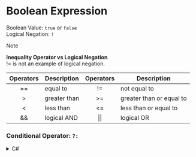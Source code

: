 # Boolean Expression

Boolean Value: `true` or `false`    
Logical Negation: `!`    

> [!NOTE]
> **Inequality Operator vs Logical Negation**    
> != is not an example of logical negation.

| Operators | Description | Operators | Description |
| :---: | --- | :---: | --- |
| == | equal to | != | not equal to |
| > | greater than | >= | greater than or equal to |
| < | less than | <= | less than or equal to |
| && | logical AND | \|\| | logical OR |

### Conditional Operator: `?:`
<details>
  <summary> C# </summary>

  ```
  <evaluate this condition> ? <if condition is true, return this value> : <if condition is false, return this value>
  ```
</details>
